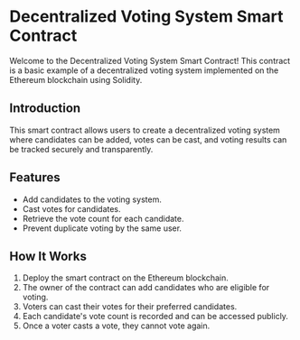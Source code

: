 
# Decentralized Voting System Smart Contract

Welcome to the Decentralized Voting System Smart Contract! This contract is a basic example of a decentralized voting system implemented on the Ethereum blockchain using Solidity.

## Introduction

This smart contract allows users to create a decentralized voting system where candidates can be added, votes can be cast, and voting results can be tracked securely and transparently.

## Features

- Add candidates to the voting system.
- Cast votes for candidates.
- Retrieve the vote count for each candidate.
- Prevent duplicate voting by the same user.

## How It Works

1. Deploy the smart contract on the Ethereum blockchain.
2. The owner of the contract can add candidates who are eligible for voting.
3. Voters can cast their votes for their preferred candidates.
4. Each candidate's vote count is recorded and can be accessed publicly.
5. Once a voter casts a vote, they cannot vote again.
